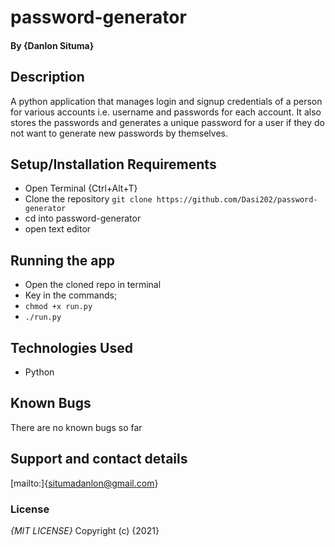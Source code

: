 # password-generator
#### By **{Danlon Situma}**
## Description
A python application that manages login and signup credentials of a person for various accounts i.e. username and passwords for each account. It also stores the passwords and generates a unique password for a user if they do not want to generate new passwords by themselves.

## Setup/Installation Requirements
* Open Terminal {Ctrl+Alt+T}
* Clone the repository ```git clone https://github.com/Dasi202/password-generator```
* cd into password-generator
* open text editor
## Running the app
* Open the cloned repo in terminal
* Key in the commands;
* ```chmod +x run.py```
* ```./run.py```
## Technologies Used
* Python
## Known Bugs
There are no known bugs so far
## Support and contact details
[mailto:]{situmadanlon@gmail.com}
### License
*{MIT LICENSE}*
Copyright (c) {2021} 
  
